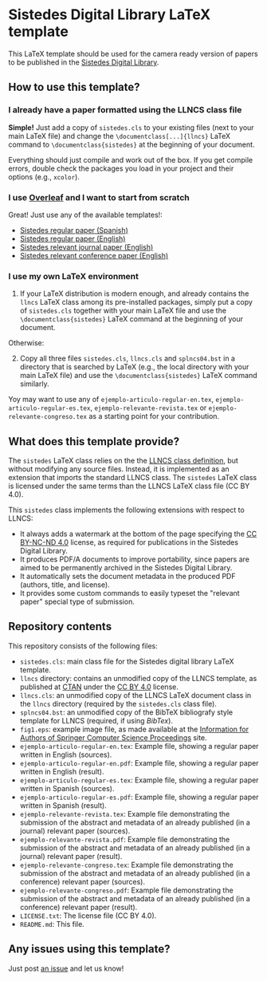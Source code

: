 # Sistedes Digital Library LaTeX template

This LaTeX template should be used for the camera ready version of papers to be published in the [Sistedes Digital Library](https://biblioteca.sistedes.es).


## How to use this template?

### I already have a paper formatted using the LLNCS class file

**Simple!** Just add a copy of `sistedes.cls` to your existing files (next to your main LaTeX file) and change the `\documentclass[...]{llncs}` LaTeX command to `\documentclass{sistedes}` at the beginning of your document.

Everything should just compile and work out of the box. If you get compile errors, double check the packages you load in your project and their options (e.g., `xcolor`).

### I use **[Overleaf](https://www.overleaf.com)** and I want to start from scratch

Great! Just use any of the available templates!:

* [Sistedes regular paper (Spanish)](https://www.overleaf.com/latex/templates/sistedes-regular-paper-spanish/qcfpycfdwxqw)
* [Sistedes regular paper (English)](https://www.overleaf.com/latex/templates/sistedes-regular-paper-english/zvvwsdxpfgrr)
* [Sistedes relevant journal paper (English)](https://www.overleaf.com/latex/templates/sistedes-relevant-journal-paper-abstract-english/hvtjqnnnnnqc)
* [Sistedes relevant conference paper (English)](https://www.overleaf.com/latex/templates/sistedes-relevant-conference-paper-abstract-english/djtvkcnpzjpp)

### I use my own LaTeX environment

1. If your LaTeX distribution is modern enough, and already contains the `llncs` LaTeX class among its pre-installed packages, simply put a copy of `sistedes.cls` together with your main LaTeX file and use the `\documentclass{sistedes}` LaTeX command at the beginning of your document.

Otherwise:

2. Copy all three files `sistedes.cls`, `llncs.cls` and `splncs04.bst` in a directory that is searched by LaTeX (e.g., the local directory with your main LaTeX file) and use the `\documentclass{sistedes}` LaTeX command similarly.

Yoy may want to use any of `ejemplo-articulo-regular-en.tex`, `ejemplo-articulo-regular-es.tex`, `ejemplo-relevante-revista.tex` or `ejemplo-relevante-congreso.tex` as a starting point for your contribution.

## What does this template provide?

The `sistedes` LaTeX class relies on the the [LLNCS class definition](https://ctan.org/pkg/llncs), but without modifying any source files. Instead, it is implemented as an extension that imports the standard LLNCS class.
The `sistedes` LaTeX class is licensed under the same terms than the LLNCS LaTeX class file (CC BY 4.0).

This `sistedes` class implements the following extensions with respect to LLNCS:

* It always adds a watermark at the bottom of the page specifying the [CC BY-NC-ND 4.0](https://creativecommons.org/licenses/by-nc-nd/4.0/) license, as required for publications in the Sistedes Digital Library.
* It produces PDF/A documents to improve portability, since papers are aimed to be permanently archived in the Sistedes Digital Library.
* It automatically sets the document metadata in the produced PDF (authors, title, and license).
* It provides some custom commands to easily typeset the "relevant paper" special type of submission.

## Repository contents

This repository consists of the following files:

* `sistedes.cls`: main class file for the Sistedes digital library LaTeX template.
* `llncs` directory: contains an unmodified copy of the LLNCS template, as published at [CTAN](https://ctan.org/pkg/llncs) under the [CC BY 4.0](https://creativecommons.org/licenses/by/4.0/legalcode) license.
* `llncs.cls`: an unmodified copy of the LLNCS LaTeX document class in the `llncs` directory (required by the `sistedes.cls` class file).
* `splncs04.bst`: an unmodified copy of the BibTeX bibliografy style template for LLNCS (required, if using _BibTex_).
* `fig1.eps`: example image file, as made available at the [Information for Authors of Springer Computer Science Proceedings](https://www.springer.com/gp/computer-science/lncs/conference-proceedings-guidelines) site.
* `ejemplo-articulo-regular-en.tex`: Example file, showing a regular paper written in English (sources).
* `ejemplo-articulo-regular-en.pdf`: Example file, showing a regular paper written in English (result).
* `ejemplo-articulo-regular-es.tex`: Example file, showing a regular paper written in Spanish (sources).
* `ejemplo-articulo-regular-es.pdf`: Example file, showing a regular paper written in Spanish (result).
* `ejemplo-relevante-revista.tex`: Example file demonstrating the submission of the abstract and metadata of an already published (in a journal) relevant paper (sources).
* `ejemplo-relevante-revista.pdf`: Example file demonstrating the submission of the abstract and metadata of an already published (in a journal) relevant paper (result).
* `ejemplo-relevante-congreso.tex`: Example file demonstrating the submission of the abstract and metadata of an already published (in a conference) relevant paper (sources).
* `ejemplo-relevante-congreso.pdf`: Example file demonstrating the submission of the abstract and metadata of an already published (in a conference) relevant paper (result).
* `LICENSE.txt`: The license file (CC BY 4.0).
* `README.md`: This file.

## Any issues using this template?

Just post [an issue](https://github.com/sistedes/sistedes.cls/issues) and let us know!